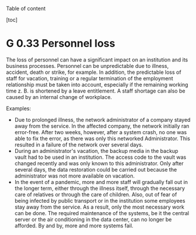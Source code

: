 Table of content

[toc]
 
G 0.33 Personnel loss
======================

The loss of personnel can have a significant impact on an institution and its business processes. Personnel can be unpredictable due to illness, accident, death or strike, for example. In addition, the predictable loss of staff for vacation, training or a regular termination of the employment relationship must be taken into account, especially if the remaining working time z. B. is shortened by a leave entitlement. A staff shortage can also be caused by an internal change of workplace.

Examples:

* Due to prolonged illness, the network administrator of a company stayed away from the service. In the affected company, the network initially ran error-free. After two weeks, however, after a system crash, no one was able to fix the error, as there was only this networked Administrator. This resulted in a failure of the network over several days.
* During an administrator's vacation, the backup media in the backup vault had to be used in an institution. The access code to the vault was changed recently and was only known to this administrator. Only after several days, the data restoration could be carried out because the administrator was not more available on vacation.
* In the event of a pandemic, more and more staff will gradually fall out in the longer term, either through the illness itself, through the necessary care of relatives or through the care of children. Also, out of fear of being infected by public transport or in the institution some employees stay away from the service. As a result, only the most necessary work can be done. The required maintenance of the systems, be it the central server or the air conditioning in the data center, can no longer be afforded. By and by, more and more systems fail.
